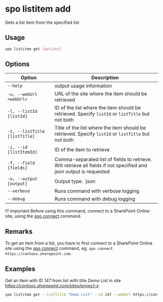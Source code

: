 # spo listitem add

Gets a list item from the specified list

## Usage

```sh
spo listitem get [options]
```

## Options

Option|Description
------|-----------
`--help`|output usage information
`-u, --webUrl <webUrl>`|URL of the site where the item should be retrieved
`-l, --listId [listId]`|ID of the list where the item should be retrieved. Specify `listId` or `listTitle` but not both
`-t, --listTitle [listTitle]`|Title of the list where the item should be retrieved. Specify `listId` or `listTitle` but not both
`-i, --id [listItemId]`|ID of the item to retrieve
`-f, --field [fields]`|Comma-separated list of fields to retrieve. Will retrieve all fields if not specified and json output is requested
`-o, --output [output]`|Output type. `json|text`. Default `text`
`--verbose`|Runs command with verbose logging
`--debug`|Runs command with debug logging

!!! important
    Before using this command, connect to a SharePoint Online site, using the [spo connect](../connect.md) command.

## Remarks

To get an item from a list, you have to first connect to a SharePoint Online site using the [spo connect](../connect.md) command, eg. `spo connect https://contoso.sharepoint.com`.

## Examples

Get an item with ID _147_ from list with title _Demo List_ in site _https://contoso.sharepoint.com/sites/project-x_

```sh
spo listitem get --listTitle "Demo List" --id 147 --webUrl https://contoso.sharepoint.com/sites/project-x
```

